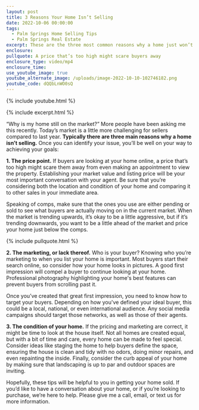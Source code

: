 ```yaml
---
layout: post
title: 3 Reasons Your Home Isn’t Selling
date: 2022-10-06 00:00:00
tags:
  - Palm Springs Home Selling Tips
  - Palm Springs Real Estate
excerpt: These are the three most common reasons why a home just won’t sell.
enclosure:
pullquote: A price that’s too high might scare buyers away
enclosure_type: video/mp4
enclosure_time:
use_youtube_image: true
youtube_alternate_image: /uploads/image-2022-10-10-102746182.png
youtube_code: dQQbLnWO0sQ
---
```

{% include youtube.html %}

{% include excerpt.html %}

“Why is my home still on the market?” More people have been asking me this recently. Today’s market is a little more challenging for sellers compared to last year. **Typically there are three main reasons why a home isn’t selling.** Once you can identify your issue, you’ll be well on your way to achieving your goals:

**1\. The price point.** If buyers are looking at your home online, a price that’s too high might scare them away from even making an appointment to view the property. Establishing your market value and listing price will be your most important conversation with your agent. Be sure that you’re considering both the location and condition of your home and comparing it to other sales in your immediate area.&nbsp;

Speaking of comps, make sure that the ones you use are either pending or sold to see what buyers are actually moving on in the current market. When the market is trending upwards, it’s okay to be a little aggressive, but if it’s trending downwards, you want to be a little ahead of the market and price your home just below the comps.

{% include pullquote.html %}

**2\. The marketing, or lack thereof.** Who is your buyer? Knowing who you’re marketing to when you list your home is important. Most buyers start their search online, so consider how your home looks in pictures. A good first impression will compel a buyer to continue looking at your home. Professional photography highlighting your home's best features can prevent buyers from scrolling past it.&nbsp;

Once you’ve created that great first impression, you need to know how to target your buyers. Depending on how you've defined your ideal buyer, this could be a local, national, or even international audience. Any social media campaigns should target those networks, as well as those of their agents.

**3\. The condition of your home.** If the pricing and marketing are correct, it might be time to look at the house itself. Not all homes are created equal, but with a bit of time and care, every home can be made to feel special. Consider ideas like staging the home to help buyers define the space, ensuring the house is clean and tidy with no odors, doing minor repairs, and even repainting the inside. Finally, consider the curb appeal of your home by making sure that landscaping is up to par and outdoor spaces are inviting.

Hopefully, these tips will be helpful to you in getting your home sold. If you’d like to have a conversation about your home, or if you’re looking to purchase, we’re here to help. Please give me a call, email, or text us for more information.